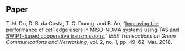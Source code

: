 ## Paper
T. N. Do, D. B. da Costa, T. Q. Duong, and B. An, “[Improving the performance of cell-edge users in MISO-NOMA systems using TAS and SWIPT-based cooperative transmissions](https://ieeexplore.ieee.org/document/8119901),” _IEEE Transactions on Green Communications and Networking_, vol. 2, no. 1, pp. 49–62, Mar. 2018.
